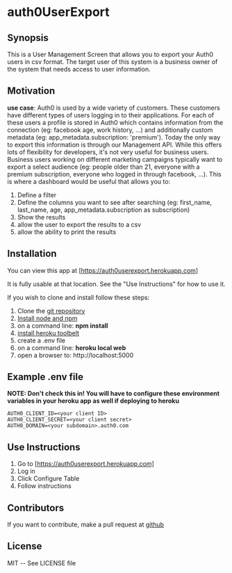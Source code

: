 # auth0UserExport
## Synopsis

This is a User Management Screen that allows you to export your Auth0 users in csv format.  The target user of this system is a business owner of the system that needs access to user information.

## Motivation

**use case**: Auth0 is used by a wide variety of customers. These customers have different types of users logging in to their applications. For each of these users a profile is stored in Auth0 which contains information from the connection (eg: facebook age, work history, …) and additionally custom metadata (eg: app_metadata.subscription: 'premium'). Today the only way to export this information is through our Management API. While this offers lots of flexibility for developers, it's not very useful for business users. Business users working on different marketing campaigns typically want to export a select audience (eg: people older than 21, everyone with a premium subscription, everyone who logged in through facebook, …). This is where a dashboard would be useful that allows you to: 

1. Define a filter
1. Define the columns you want to see after searching (eg: first_name, last_name, age, app_metadata.subscription as subscription)
1. Show the results
1. allow the user to export the results to a csv
1. allow the ability to print the results

## Installation

You can view this app at [https://auth0userexport.herokuapp.com]

It is fully usable at that location.  See the "Use Instructions" for how to use it.

If you wish to clone and install follow these steps:
1. Clone the [git repository](https://github.com/mostekcm/auth0UserExport.git)
1. [Install node and npm](http://howtonode.org/how-to-install-nodejs)
1. on a command line: **npm install**
1. [install heroku toolbelt](https://toolbelt.heroku.com/)
1. create a .env file 
1. on a command line: **heroku local web**
1. open a browser to: http://localhost:5000

## Example .env file
**NOTE: Don't check this in!  You will have to configure these environment variables in your heroku app as well if deploying to heroku**
   ```
AUTH0_CLIENT_ID=<your client ID>
AUTH0_CLIENT_SECRET=<your client secret>
AUTH0_DOMAIN=<your subdomain>.auth0.com
   ```

## Use Instructions

1. Go to [https://auth0userexport.herokuapp.com]
1. Log in
1. Click Configure Table
1. Follow instructions

## Contributors

If you want to contribute, make a pull request at [github](https://github.com/mostekcm/auth0UserExport)

## License

MIT -- See LICENSE file